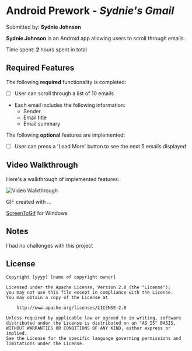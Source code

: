 # Android Prework - *Sydnie's Gmail*

Submitted by: **Sydnie Johnson**

**Sydnie Johnson** is an Android app allowing users to scroll through emails.

Time spent: **2** hours spent in total

## Required Features

The following **required** functionality is completed:

* [ ] User can scroll through a list of 10 emails
* Each email includes the following information:
  * Sender
  * Email title
  * Email summary
     
The following **optional** features are implemented:

* [ ] User can press a 'Load More' button to see the next 5 emails displayed

## Video Walkthrough

Here's a walkthrough of implemented features:

<img src='https://imgur.com/8wKIP5n.gif' title='Video Walkthrough' width='' alt='Video Walkthrough' />

<!-- Replace this with whatever GIF tool you used! -->
GIF created with ...  

[ScreenToGif](https://www.screentogif.com/) for Windows


## Notes

I had no challenges with this project

## License

    Copyright [yyyy] [name of copyright owner]

    Licensed under the Apache License, Version 2.0 (the "License");
    you may not use this file except in compliance with the License.
    You may obtain a copy of the License at

        http://www.apache.org/licenses/LICENSE-2.0

    Unless required by applicable law or agreed to in writing, software
    distributed under the License is distributed on an "AS IS" BASIS,
    WITHOUT WARRANTIES OR CONDITIONS OF ANY KIND, either express or implied.
    See the License for the specific language governing permissions and
    limitations under the License.

